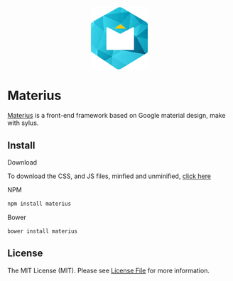 <div align="center">
  <img alt="logo" src="https://raw.githubusercontent.com/materius/framework/master/src/images/logo.png" width="128">
</div>

# Materius

[Materius](http://materius.github.io/) is a front-end framework based on Google material design, make with sylus.

## Install

Download

To download the CSS, and JS files, minfied and unminified, [click here](http://materius.github.io/download.html)

NPM

```bash
npm install materius
```

Bower

```bash
bower install materius
```

## License

The MIT License (MIT). Please see [License File](LICENSE.md) for more information.
